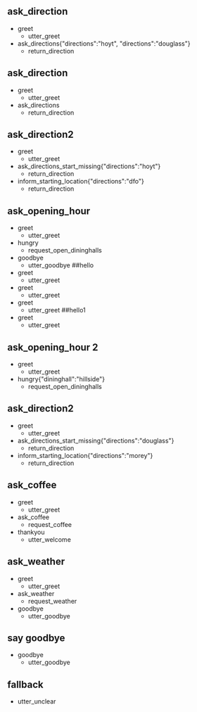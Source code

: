 ## ask_direction
* greet
    - utter_greet
* ask_directions{"directions":"hoyt", "directions":"douglass"}
    - return_direction
## ask_direction
* greet
    - utter_greet
* ask_directions
    - return_direction
## ask_direction2
* greet
    - utter_greet
* ask_directions_start_missing{"directions":"hoyt"}
    - return_direction
* inform_starting_location{"directions":"dfo"}
    - return_direction
## ask_opening_hour
* greet
    - utter_greet
* hungry
    - request_open_dininghalls
* goodbye
    - utter_goodbye
##hello
* greet
    - utter_greet
* greet
    - utter_greet
* greet
    - utter_greet
##hello1
* greet
    - utter_greet
      
## ask_opening_hour 2
* greet
    - utter_greet
* hungry{"dininghall":"hillside"}
    - request_open_dininghalls
## ask_direction2
* greet
    - utter_greet
* ask_directions_start_missing{"directions":"douglass"}
    - return_direction
* inform_starting_location{"directions":"morey"}
    - return_direction
 
## ask_coffee
* greet
    - utter_greet
* ask_coffee
    - request_coffee
* thankyou
    - utter_welcome


## ask_weather
* greet
    - utter_greet
* ask_weather
    - request_weather
* goodbye
    - utter_goodbye

## say goodbye
* goodbye
  - utter_goodbye

## fallback
- utter_unclear